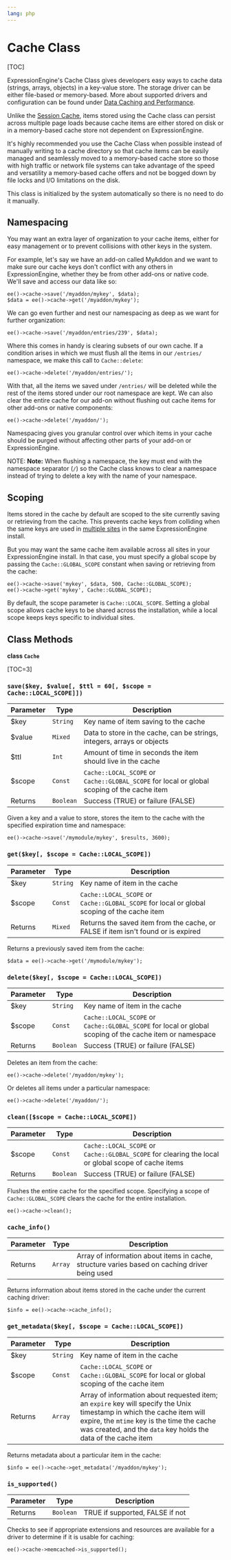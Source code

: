 ```yaml
---
lang: php
---
```


<!--
    This source file is part of the open source project
    ExpressionEngine User Guide (https://github.com/ExpressionEngine/ExpressionEngine-User-Guide)

    @link      https://expressionengine.com/
    @copyright Copyright (c) 2003-2020, Packet Tide, LLC (https://www.packettide.com)
    @license   https://expressionengine.com/license Licensed under Apache License, Version 2.0
-->

# Cache Class

[TOC]

ExpressionEngine's Cache Class gives developers easy ways to cache data (strings, arrays, objects) in a key-value store. The storage driver can be either file-based or memory-based. More about supported drivers and configuration can be found under [Data Caching and Performance](optimization/caching.md#caching-drivers).

Unlike the [Session Cache](development/legacy/libraries/session.md#cache-access), items stored using the Cache class can persist across multiple page loads because cache items are either stored on disk or in a memory-based cache store not dependent on ExpressionEngine.

It's highly recommended you use the Cache Class when possible instead of manually writing to a cache directory so that cache items can be easily managed and seamlessly moved to a memory-based cache store so those with high traffic or network file systems can take advantage of the speed and versatility a memory-based cache offers and not be bogged down by file locks and I/O limitations on the disk.

This class is initialized by the system automatically so there is no need to do it manually.

## Namespacing

You may want an extra layer of organization to your cache items, either for easy management or to prevent collisions with other keys in the system.

For example, let's say we have an add-on called MyAddon and we want to make sure our cache keys don't conflict with any others in ExpressionEngine, whether they be from other add-ons or native code. We'll save and access our data like so:

    ee()->cache->save('/myaddon/mykey', $data);
    $data = ee()->cache->get('/myaddon/mykey');

We can go even further and nest our namespacing as deep as we want for further organization:

    ee()->cache->save('/myaddon/entries/239', $data);

Where this comes in handy is clearing subsets of our own cache. If a condition arises in which we must flush all the items in our `/entries/` namespace, we make this call to `Cache::delete`:

    ee()->cache->delete('/myaddon/entries/');

With that, all the items we saved under `/entries/` will be deleted while the rest of the items stored under our root namespace are kept. We can also clear the entire cache for our add-on without flushing out cache items for other add-ons or native components:

    ee()->cache->delete('/myaddon/');

Namespacing gives you granular control over which items in your cache should be purged without affecting other parts of your add-on or ExpressionEngine.

NOTE: **Note:** When flushing a namespace, the key must end with the namespace separator (`/`) so the Cache class knows to clear a namespace instead of trying to delete a key with the name of your namespace.

## Scoping

Items stored in the cache by default are scoped to the site currently saving or retrieving from the cache. This prevents cache keys from colliding when the same keys are used in [multiple sites](msm/overview.md) in the same ExpressionEngine install.

But you may want the same cache item available across all sites in your ExpressionEngine install. In that case, you must specify a global scope by passing the `Cache::GLOBAL_SCOPE` constant when saving or retrieving from the cache:

    ee()->cache->save('mykey', $data, 500, Cache::GLOBAL_SCOPE);
    ee()->cache->get('mykey', Cache::GLOBAL_SCOPE);

By default, the scope parameter is `Cache::LOCAL_SCOPE`. Setting a global scope allows cache keys to be shared across the installation, while a local scope keeps keys specific to individual sites.

## Class Methods

**class `Cache`**

[TOC=3]

### `save($key, $value[, $ttl = 60[, $scope = Cache::LOCAL_SCOPE]])`

| Parameter | Type      | Description                                                                                 |
| --------- | --------- | ------------------------------------------------------------------------------------------- |
| \$key     | `String`  | Key name of item saving to the cache                                                        |
| \$value   | `Mixed`   | Data to store in the cache, can be strings, integers, arrays or objects                     |
| \$ttl     | `Int`     | Amount of time in seconds the item should live in the cache                                 |
| \$scope   | `Const`   | `Cache::LOCAL_SCOPE` or `Cache::GLOBAL_SCOPE` for local or global scoping of the cache item |
| Returns   | `Boolean` | Success (TRUE) or failure (FALSE)                                                           |

Given a key and a value to store, stores the item to the cache with the specified expiration time and namespace:

    ee()->cache->save('/mymodule/mykey', $results, 3600);

### `get($key[, $scope = Cache::LOCAL_SCOPE])`

| Parameter | Type     | Description                                                                                 |
| --------- | -------- | ------------------------------------------------------------------------------------------- |
| \$key     | `String` | Key name of item in the cache                                                               |
| \$scope   | `Const`  | `Cache::LOCAL_SCOPE` or `Cache::GLOBAL_SCOPE` for local or global scoping of the cache item |
| Returns   | `Mixed`  | Returns the saved item from the cache, or FALSE if item isn't found or is expired           |

Returns a previously saved item from the cache:

    $data = ee()->cache->get('/mymodule/mykey');

### `delete($key[, $scope = Cache::LOCAL_SCOPE])`

| Parameter | Type      | Description                                                                                              |
| --------- | --------- | -------------------------------------------------------------------------------------------------------- |
| \$key     | `String`  | Key name of item in the cache                                                                            |
| \$scope   | `Const`   | `Cache::LOCAL_SCOPE` or `Cache::GLOBAL_SCOPE` for local or global scoping of the cache item or namespace |
| Returns   | `Boolean` | Success (TRUE) or failure (FALSE)                                                                        |

Deletes an item from the cache:

    ee()->cache->delete('/myaddon/mykey');

Or deletes all items under a particular namespace:

    ee()->cache->delete('/myaddon/');

### `clean([$scope = Cache::LOCAL_SCOPE])`

| Parameter | Type      | Description                                                                                         |
| --------- | --------- | --------------------------------------------------------------------------------------------------- |
| \$scope   | `Const`   | `Cache::LOCAL_SCOPE` or `Cache::GLOBAL_SCOPE` for clearing the local or global scope of cache items |
| Returns   | `Boolean` | Success (TRUE) or failure (FALSE)                                                                   |

Flushes the entire cache for the specified scope. Specifying a scope of `Cache::GLOBAL_SCOPE` clears the cache for the entire installation.

    ee()->cache->clean();

### `cache_info()`

| Parameter | Type    | Description                                                                                    |
| --------- | ------- | ---------------------------------------------------------------------------------------------- |
| Returns   | `Array` | Array of information about items in cache, structure varies based on caching driver being used |

Returns information about items stored in the cache under the current caching driver:

    $info = ee()->cache->cache_info();

### `get_metadata($key[, $scope = Cache::LOCAL_SCOPE])`

| Parameter | Type     | Description                                                                                                                                                                                                                            |
| --------- | -------- | -------------------------------------------------------------------------------------------------------------------------------------------------------------------------------------------------------------------------------------- |
| \$key     | `String` | Key name of item in the cache                                                                                                                                                                                                          |
| \$scope   | `Const`  | `Cache::LOCAL_SCOPE` or `Cache::GLOBAL_SCOPE` for local or global scoping of the cache item                                                                                                                                            |
| Returns   | `Array`  | Array of information about requested item; an `expire` key will specify the Unix timestamp in which the cache item will expire, the `mtime` key is the time the cache was created, and the `data` key holds the data of the cache item |

Returns metadata about a particular item in the cache:

    $info = ee()->cache->get_metadata('/myaddon/mykey');

### `is_supported()`

| Parameter | Type      | Description                     |
| --------- | --------- | ------------------------------- |
| Returns   | `Boolean` | TRUE if supported, FALSE if not |

Checks to see if appropriate extensions and resources are available for a driver to determine if it is usable for caching:

    ee()->cache->memcached->is_supported();
